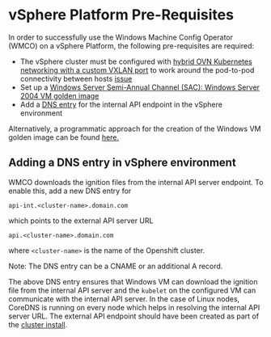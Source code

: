 # vSphere Platform Pre-Requisites

In order to successfully use the Windows Machine Config Operator (WMCO) on a vSphere Platform, 
the following pre-requisites are required:

* The vSphere cluster must be configured with [hybrid OVN Kubernetes networking with a custom VXLAN port](setup-hybrid-OVNKubernetes-cluster.md#vSphere)
  to work around the pod-to-pod connectivity between hosts [issue](https://docs.microsoft.com/en-us/virtualization/windowscontainers/kubernetes/common-problems#pod-to-pod-connectivity-between-hosts-is-broken-on-my-kubernetes-cluster-running-on-vsphere)
* Set up a [Windows Server Semi-Annual Channel (SAC): Windows Server 2004 VM golden image](vsphere-golden-image.md)
* Add a [DNS entry](#adding-a-dns-entry-in-vsphere-environment) for the internal API endpoint in the vSphere environment

Alternatively, a programmatic approach for the creation of the Windows VM golden image can be found [here.](vsphere_ci/README.md)

## Adding a DNS entry in vSphere environment

WMCO downloads the ignition files from the internal API server endpoint. To enable this, add a new DNS entry for

```
api-int.<cluster-name>.domain.com
```

which points to the external API server URL

```
api.<cluster-name>.domain.com
```

where `<cluster-name>` is the name of the Openshift cluster.

Note: The DNS entry can be a CNAME or an additional A record.

The above DNS entry ensures that Windows VM can download the ignition file from the internal API server 
and the `kubelet` on the configured VM can communicate with the internal API server. In the case of Linux nodes,
CoreDNS is running on every node which helps in resolving the internal API server URL. The external API endpoint
should have been created as part of the [cluster install](https://docs.openshift.com/container-platform/4.7/installing/installing_vsphere/installing-vsphere-installer-provisioned.html).
